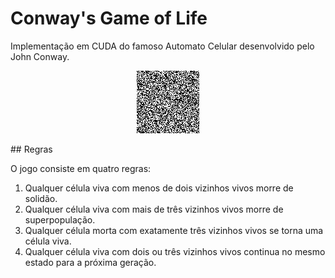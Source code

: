 # Conway's Game of Life

Implementação em CUDA do famoso Automato Celular desenvolvido pelo John Conway.
<p align="center">
  <img src="gol.gif"/>
</p>
## Regras

O jogo consiste em quatro regras:

1. Qualquer célula viva com menos de dois vizinhos vivos morre de solidão.
2. Qualquer célula viva com mais de três vizinhos vivos morre de superpopulação.
3. Qualquer célula morta com exatamente três vizinhos vivos se torna uma célula viva.
4. Qualquer célula viva com dois ou três vizinhos vivos continua no mesmo estado para a próxima geração.